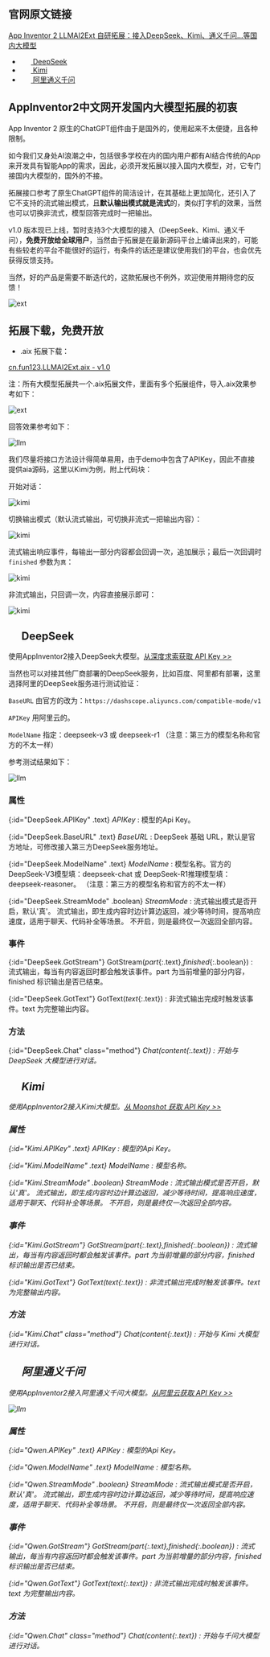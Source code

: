 ## 官网原文链接

[App Inventor 2 LLMAI2Ext 自研拓展：接入DeepSeek、Kimi、通义千问...等国内大模型](https://www.fun123.cn/reference/extensions/LLMAI2Ext.html)

* [<img src="LLMAI2Ext/deepseek.png" style="width:16px;margin:-4px 0 0 5px"> DeepSeek](https://www.fun123.cn/reference/extensions/LLMAI2Ext.html#DeepSeek)
* [<img src="LLMAI2Ext/kimi.png" style="width:16px;margin:-4px 0 0 5px"> Kimi](https://www.fun123.cn/reference/extensions/LLMAI2Ext.html#Kimi)
* [<img src="LLMAI2Ext/qwen.png" style="width:16px;margin:-4px 0 0 5px"> 阿里通义千问](https://www.fun123.cn/reference/extensions/LLMAI2Ext.html#Qwen)

## AppInventor2中文网开发国内大模型拓展的初衷

App Inventor 2 原生的ChatGPT组件由于是国外的，使用起来不太便捷，且各种限制。

如今我们又身处AI浪潮之中，包括很多学校在内的国内用户都有AI结合传统的App来开发具有智能App的需求，因此，必须开发拓展以接入国内大模型，对，它专门接国内大模型的，国外的不接。

拓展接口参考了原生ChatGPT组件的简洁设计，在其基础上更加简化，还引入了它不支持的流式输出模式，且**默认输出模式就是流式**的，类似打字机的效果，当然也可以切换非流式，模型回答完成时一把输出。

v1.0 版本现已上线，暂时支持3个大模型的接入（DeepSeek、Kimi、通义千问），**免费开放给全球用户**，当然由于拓展是在最新源码平台上编译出来的，可能有些较老的平台不能很好的运行，有条件的话还是建议使用我们的平台，也会优先获得反馈支持。

当然，好的产品是需要不断迭代的，这款拓展也不例外，欢迎使用并期待您的反馈！

![ext](LLMAI2Ext/feedback.png)

## 拓展下载，免费开放
* .aix 拓展下载：

[cn.fun123.LLMAI2Ext.aix - v1.0](https://www.fun123.cn/reference/extensions/LLMAI2Ext/cn.fun123.LLMAI2Ext.aix)

注：所有大模型拓展共一个.aix拓展文件，里面有多个拓展组件，导入.aix效果参考如下：

![ext](LLMAI2Ext/ext.png)

回答效果参考如下：

![llm](LLMAI2Ext/llm_kimi.gif)

我们尽量将接口方法设计得简单易用，由于demo中包含了APIKey，因此不直接提供aia源码，这里以Kimi为例，附上代码块：

开始对话：

![kimi](LLMAI2Ext/kimi_chat.png)

切换输出模式（默认流式输出，可切换非流式一把输出内容）：

![kimi](LLMAI2Ext/kimi_switch.png)

流式输出响应事件，每输出一部分内容都会回调一次，追加展示；最后一次回调时 `finished` 参数为`真`：

![kimi](LLMAI2Ext/kimi_stream.png)

非流式输出，只回调一次，内容直接展示即可：

![kimi](LLMAI2Ext/kimi_text.png)


## <img src="LLMAI2Ext/deepseek.png" style="width:16px;margin:-4px 0 0 5px">  DeepSeek

使用AppInventor2接入DeepSeek大模型。<a href="https://platform.deepseek.com/api_keys" target="_blank">从深度求索获取 API Key >></a>

当然也可以对接其他厂商部署的DeepSeek服务，比如百度、阿里都有部署，这里选择阿里的DeepSeek服务进行测试验证：

`BaseURL` 由官方的改为：`https://dashscope.aliyuncs.com/compatible-mode/v1`

`APIKey` 用阿里云的。

`ModelName` 指定：deepseek-v3 或 deepseek-r1    （注意：第三方的模型名称和官方的不太一样）

参考测试结果如下：

![llm](LLMAI2Ext/llm_deepseek.gif)

### 属性

{:id="DeepSeek.APIKey" .text} *APIKey*
: 模型的Api Key。

{:id="DeepSeek.BaseURL" .text} *BaseURL*
: DeepSeek 基础 URL，默认是官方地址，可修改接入第三方DeepSeek服务地址。

{:id="DeepSeek.ModelName" .text} *ModelName*
: 模型名称。官方的DeepSeek-V3模型填：deepseek-chat  或  DeepSeek-R1推理模型填：deepseek-reasoner。 （注意：第三方的模型名称和官方的不太一样）

{:id="DeepSeek.StreamMode" .boolean} *StreamMode*
: 流式输出模式是否开启，默认'真'。
流式输出，即生成内容时边计算边返回，减少等待时间，提高响应速度，适用于聊天、代码补全等场景。
不开启，则是最终仅一次返回全部内容。

### 事件

{:id="DeepSeek.GotStream"} GotStream(*part*{:.text},*finished*{:.boolean})
: 流式输出，每当有内容返回时都会触发该事件。part 为当前增量的部分内容，finished 标识输出是否已结束。

{:id="DeepSeek.GotText"} GotText(*text*{:.text})
: 非流式输出完成时触发该事件。text 为完整输出内容。

### 方法

{:id="DeepSeek.Chat" class="method"} <i/> Chat(*content*{:.text})
: 开始与 DeepSeek 大模型进行对话。



## <img src="LLMAI2Ext/kimi.png" style="width:16px;margin:-4px 0 0 5px">  Kimi

使用AppInventor2接入Kimi大模型。<a href="https://platform.moonshot.cn/console/api-keys" target="_blank">从 Moonshot 获取 API Key >></a>

### 属性

{:id="Kimi.APIKey" .text} *APIKey*
: 模型的Api Key。

{:id="Kimi.ModelName" .text} *ModelName*
: 模型名称。

{:id="Kimi.StreamMode" .boolean} *StreamMode*
: 流式输出模式是否开启，默认'真'。
流式输出，即生成内容时边计算边返回，减少等待时间，提高响应速度，适用于聊天、代码补全等场景。
不开启，则是最终仅一次返回全部内容。

### 事件

{:id="Kimi.GotStream"} GotStream(*part*{:.text},*finished*{:.boolean})
: 流式输出，每当有内容返回时都会触发该事件。part 为当前增量的部分内容，finished 标识输出是否已结束。

{:id="Kimi.GotText"} GotText(*text*{:.text})
: 非流式输出完成时触发该事件。text 为完整输出内容。

### 方法

{:id="Kimi.Chat" class="method"} <i/> Chat(*content*{:.text})
: 开始与 Kimi 大模型进行对话。



## <img src="LLMAI2Ext/qwen.png" style="width:16px;margin:-4px 0 0 5px"> 阿里通义千问

使用AppInventor2接入阿里通义千问大模型。<a href="https://dashscope.console.aliyun.com/api-key_management" target="_blank">从阿里云获取 API Key >></a>

![llm](LLMAI2Ext/llm_qwen.gif)

### 属性

{:id="Qwen.APIKey" .text} *APIKey*
: 模型的Api Key。

{:id="Qwen.ModelName" .text} *ModelName*
: 模型名称。

{:id="Qwen.StreamMode" .boolean} *StreamMode*
: 流式输出模式是否开启，默认'真'。
流式输出，即生成内容时边计算边返回，减少等待时间，提高响应速度，适用于聊天、代码补全等场景。
不开启，则是最终仅一次返回全部内容。

### 事件

{:id="Qwen.GotStream"} GotStream(*part*{:.text},*finished*{:.boolean})
: 流式输出，每当有内容返回时都会触发该事件。part 为当前增量的部分内容，finished 标识输出是否已结束。

{:id="Qwen.GotText"} GotText(*text*{:.text})
: 非流式输出完成时触发该事件。text 为完整输出内容。

### 方法

{:id="Qwen.Chat" class="method"} <i/> Chat(*content*{:.text})
: 开始与千问大模型进行对话。
